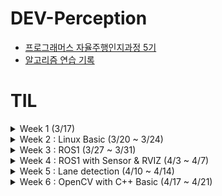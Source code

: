 # DEV-Perception
- [프로그래머스 자율주행인지과정 5기](https://school.programmers.co.kr/learn/courses/16305/16305-5%EA%B8%B0-k-digital-training-%ED%94%84%EB%A1%9C%EA%B7%B8%EB%9E%98%EB%A8%B8%EC%8A%A4-%EC%9E%90%EC%9C%A8%EC%A3%BC%ED%96%89-%EB%8D%B0%EB%B8%8C%EC%BD%94%EC%8A%A4-perception)
- [알고리즘 연습 기록](https://github.com/leggiero-crescendo/coding-test.git)

# TIL

<details>
<summary>Week 1 (3/17)</summary>
<div markdown="1">   

- [Github 사용법 , 문제유형 파악법](./week1-1/)

- [알고리즘 문제 8개 과제](./week1-2/)

|  | Python | CPP |
| --- | --- | --- |
| Lv2. 사탕 담기 | ✅ |  |
| Lv2. 올바른 괄호 | ✅ |  |
| Lv2. 기능 개발 | ✅ |  |
| Lv2. 배상 비용 최소화 | ✅ |  |
| Lv1. 세 소수의 합 | ✅ |  |
| Lv2. 주사위 게임 |  |  |
| Lv2. 문자열 압축 | ✅ |  |
| Lv2. 스킬 트리 | ✅ |  |

</div>
</details>
<details>
<summary>Week 2 : Linux Basic (3/20 ~ 3/24)</summary>
<div markdown="1">       

- [리눅스 기초1](./week2/230320.md)
- [리눅스 기초2](./week2/230321.md)
- [리눅스 기초3](./week2/230322.md)
- [리눅스 기초4](./week2/230323.md)
- [리눅스 기초5](./week2/230324.md)

</div>
</details>
<details>
<summary>Week 3 : ROS1 (3/27 ~ 3/31)</summary>
<div markdown="1">       

- [ROS 기초](./week3/230327.md)
- [ROS 프로그래밍](./week3/230328.md)
  - [과제 1 Turtlesim 8자주행 변형](./week3/230328_실습.md) : turtlesim 이 turn 하는 횟수를 파라미터로 지정할 수 있도록 코드수정
  - [과제 2 예제코드 분석](./week3/230328_실습.md)
- ROS 노드 통신프로그래밍
  - [과제 1 ROS 노드통신프로그래밍](./week3/230329_homework1.md) 
  - [과제 2 토픽 가공해서 보내기](./week3/230329_homework2.md)
  - [ROS 노드 원격통신](./week3/230329.md)
- [자이카 소개](./week3/230330.md)[미정리 - 주말에 정리해주세요]
- [RVIZ 기반 차량 3D 모델링, 3D자동차](./week3/230331.md)
  - [과제 1 자이카 실습과제](./week3/230331_자이카실습과제1.md)

</div>
</details>
<details>
<summary>Week 4 : ROS1 with Sensor & RVIZ (4/3 ~ 4/7)</summary>
<div markdown="1">       

- [센서장치 기초, 데이터시각화](./week4/230403.md)
  - [과제 1 RVIZ 기반 IMU 뷰어제작](./week4/week4-1/230403실습.md)
- [라이다, 초음파 센서 활용](./week4/230404.md)
  - [과제 1 RVIZ 기반 라이다 뷰어제작](./week4/week4-2/230404실습.md)
- [센서를 활용한 자율주행](./week4/230405.md)
- [실습 DAY (목,금)](./week4/230406-07.md)
  - [실습 소스 파일](./week4/week4-4,5)

</div>
</details>
<details>
<summary>Week 5 : Lane detection (4/10 ~ 4/14)</summary>
<div markdown="1">       

- [자이카 차선인식](./week5/230410.md)
  - [git 특강:김동영강사님](./week5/Github특강.md)
- [차선인식 기법](./week5/230411.md)
- [조향각 제어](./week5/230412.md)
- [실습](./week5/230413-14.md)
</div>
</details>
<details>
<summary>Week 6 : OpenCV with C++ Basic (4/17 ~ 4/21)</summary>
<div markdown="1">       

- [로보틱스 기초 지식 및 컴퓨터비전, OPENCV](./week6/230417.md)
  - [CMake이용하여 build하기 예시 정리](https://leggiero-crescendo.tistory.com/95)
  - [CMakeLists 를 작성할 때 도움이 될 수 있도록 정리](https://github.com/leggiero-crescendo/Dev-perception/issues/2)
- [OpenCV 기초사용법 1](./week6/230418.md)
  - [수 많은 error 끝에 얻어낸 커맨드로 args 받기(feet, clion으로 args받기)](https://leggiero-crescendo.tistory.com/96)
- [OpenCV 기초사용법 2](./week6/230419.md)
- [영상의 밝기와 명암비 조절](./week6/230420.md)
- [영상의 밝기와 명암비 조절](./week6/230421.md)

</div>
</details>



